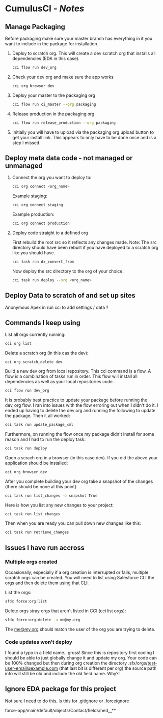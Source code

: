 # CumulusCI - ***Notes***

## Manage Packaging

Before packaging make sure your master branch has everything in it you want to include in the package for installation. 

1. Deploy to scratch org. This will create a dev scratch org that installs all dependencies (EDA in this case).

    ```bash
    cci flow run dev_org
    ```

2. Check your dev org and make sure the app works

    ```bash
    cci org browser dev
    ```
   
3. Deploy your master to the packaging org

    ```bash
    cci flow run ci_master --org packaging
    ```
   
4. Release production in the packaging org

    ```bash
    cci flow run release_production --org packaging
    ```
5. Initially you will have to upload via the packaging org upload button to get your install link. This appears to only have to be done once and is a step I missed.


## Deploy meta data code - not managed or unmanaged

1. Connect the org you want to deploy to:

    ```bash
    cci org connect <org_name>
    ```
   
    Example staging:
    ```bash
    cci org connect staging
    ```
   
   Example production:
   
   ```bash
   cci org connect production
   ```

2. Deploy code straight to a defined org

    First rebuild the root src so it reflects any changes made. Note: The src directory should have been rebuilt if you have deployed to a scratch org like you should have.

    ```bash
   cci task run dx_convert_from
    ```
   
   Now deploy the src directory to the org of your choice.
   
    ```bash
    cci task run deploy --org <org_name>
    ```

## Deploy Data to scratch of and set up sites
    
Anonymous Apex in run cci to add settings / data ? 

## Commands I keep using

List all orgs currently running:

```bash
cci org list
```

Delete a scratch org (in this cas the dev):

```bashcci 
cci org scratch_delete dev
```

Build a new dev org from local repository. This cci command is a flow. A flow is a combination of tasks run in order. This flow will install all dependencies as well as your local repositories code.

```bash
cci flow run dev_org
```

It is probably best practice to update your package before running the dev_org flow. I ran into issues with the flow erroring out when I didn't do it. I ended up having to delete the dev org and running the following to update the package. Then it all worked:

```bash
cci task run update_package_xml
```

Furthermore, on running the flow once my package didn't install for some reason and I had to run the deploy task:

```bash
cci task run deploy
```

Open a scrach org in a browser (in this case dev). If you did the above your application should be installed:

```bash
cci org browser dev
```

After you complete building your dev org take a snapshot of the changes (there should be none at this point):

```bash
cci task run list_changes -o snapshot True
```

Here is how you list any new changes to your project:

```bash
cci task run list_changes
```

Then when you are ready you can pull down new changes like this:

```bash
cci task run retrieve_changes
```

## Issues I have run accross

### Multiple orgs created

Occasionally, especially if a org creation is interrupted or fails, multiple scratch orgs can be created. You will need to list using Salesforce CLI the orgs and then delete them using that CLI.

List the orgs:

```bash
sfdx force:org:list
```

Delete orgs stray orgs that aren't listed in CCI (cci list orgs):

```bash
sfdx force:org:delete -u me@my.org
```

The me@my.org should match the user of the org you are trying to delete.

### Code updates won't deploy

I found a typo in a field name.. gross! Since this is repository first coding I should be able to just globally change it and update my org. Your code can be 100% changed but then during org creation the directory .sfx/orgs/test-user-email@example.com (that last bit is different per org) the source path info will still be old and include the old field name. Why?!

## Ignore EDA package for this project

Not sure I need to do this. Is this for .gitignore or .forceignore

force-app/main/default/objects/Contact/fields/hed__**
